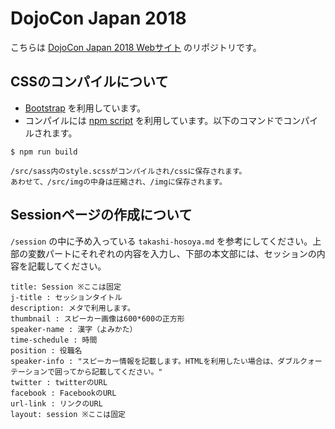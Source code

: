# DojoCon Japan 2018

こちらは [DojoCon Japan 2018 Webサイト](https://dojocon2018.coderdojo.jp/) のリポジトリです。


## CSSのコンパイルについて

- [Bootstrap](https://getbootstrap.com/) を利用しています。
- コンパイルには [npm script](https://docs.npmjs.com/misc/scripts) を利用しています。以下のコマンドでコンパイルされます。

```
$ npm run build

/src/sass内のstyle.scssがコンパイルされ/cssに保存されます。
あわせて、/src/imgの中身は圧縮され、/imgに保存されます。

```

## Sessionページの作成について

`/session` の中に予め入っている `takashi-hosoya.md` を参考にしてください。上部の変数パートにそれぞれの内容を入力し、下部の本文部には、セッションの内容を記載してください。



```
title: Session ※ここは固定
j-title : セッションタイトル
description: メタで利用します。
thumbnail : スピーカー画像は600*600の正方形
speaker-name : 漢字（よみかた）
time-schedule : 時間
position : 役職名
speaker-info : "スピーカー情報を記載します。HTMLを利用したい場合は、ダブルクォーテーションで囲ってから記載してください。"
twitter : twitterのURL
facebook : FacebookのURL
url-link : リンクのURL
layout: session ※ここは固定
```



